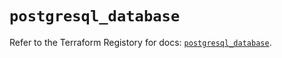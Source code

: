 # `postgresql_database`

Refer to the Terraform Registory for docs: [`postgresql_database`](https://www.terraform.io/docs/providers/postgresql/r/database).

